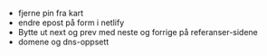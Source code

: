 - fjerne pin fra kart
- endre epost på form i netlify
- Bytte ut next og prev med neste og forrige på referanser-sidene
- domene og dns-oppsett